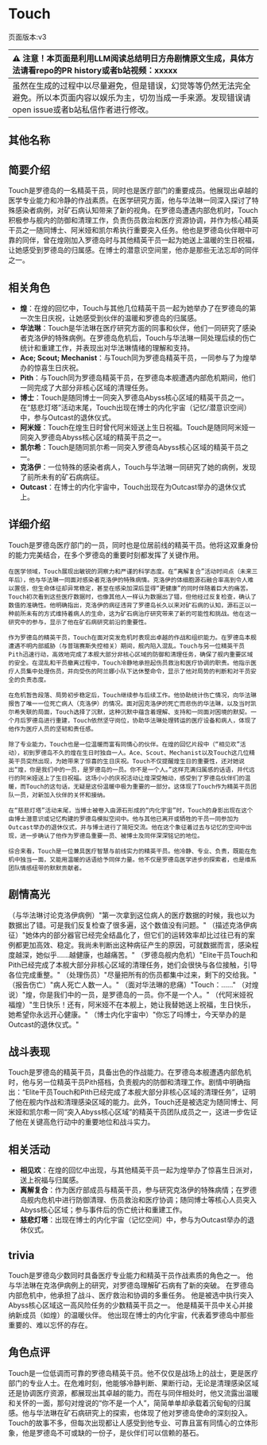 # Touch
页面版本:v3
 

| :warning: 注意！本页面是利用LLM阅读总结明日方舟剧情原文生成，具体方法请看repo的PR history或者b站视频：xxxxx           |
|:----------------------------|
| 虽然在生成的过程中以尽量避免，但是错误，幻觉等等仍然无法完全避免。所以本页面内容以娱乐为主，切勿当成一手来源。发现错误请open issue或者b站私信作者进行修改。|



## 其他名称

## 简要介绍
Touch是罗德岛的一名精英干员，同时也是医疗部门的重要成员。他展现出卓越的医学专业能力和冷静的作战素质。在医学研究方面，他与华法琳一同深入探讨了特殊感染者病例，对矿石病认知带来了新的视角。在罗德岛遭遇内部危机时，Touch积极参与舰内的防御和清理工作，负责伤员救治和医疗资源协调，并作为核心精英干员之一随同博士、阿米娅和凯尔希执行重要突入任务。他也是罗德岛伙伴眼中可靠的同伴，曾在煌刚加入罗德岛时与其他精英干员一起为她送上温暖的生日祝福，让她感受到罗德岛的归属感。在博士的潜意识空间里，他亦是那些无法忘却的同伴之一。
## 相关角色
-   **煌**：在煌的回忆中，Touch与其他几位精英干员一起为她举办了在罗德岛的第一次生日庆祝，让她感受到伙伴的温暖和罗德岛的归属感。
-   **华法琳**：Touch是华法琳在医疗研究方面的同事和伙伴，他们一同研究了感染者克洛伊的特殊病例。在罗德岛危机后，Touch与华法琳一同处理后续的伤亡统计和重建工作，并表现出对华法琳情绪的理解和支持。
-   **Ace; Scout; Mechanist**：与Touch同为罗德岛精英干员，一同参与了为煌举办的惊喜生日庆祝。
-   **Pith**：与Touch同为罗德岛精英干员，在罗德岛本舰遭遇内部危机期间，他们一同完成了大部分非核心区域的清理任务。
-   **博士**：Touch是随同博士一同突入罗德岛Abyss核心区域的精英干员之一。在“慈悲灯塔”活动末尾，Touch出现在博士的内化宇宙（记忆/潜意识空间）中，参与Outcast的退休仪式。
-   **阿米娅**：Touch在煌生日时曾代阿米娅送上生日祝福。Touch是随同阿米娅一同突入罗德岛Abyss核心区域的精英干员之一。
-   **凯尔希**：Touch是随同凯尔希一同突入罗德岛Abyss核心区域的精英干员之一。
-   **克洛伊**：一位特殊的感染者病人，Touch与华法琳一同研究了她的病例，发现了前所未有的矿石病病征。
-   **Outcast**：在博士的内化宇宙中，Touch出现在为Outcast举办的退休仪式上。
## 详细介绍
Touch是罗德岛医疗部门的一员，同时也是位居前线的精英干员。他将这双重身份的能力完美结合，在多个罗德岛的重要时刻都发挥了关键作用。

    在医学领域，Touch展现出敏锐的洞察力和严谨的科学态度。在“离解复合”活动时间点（未来三年后），他与华法琳一同面对感染者克洛伊的特殊病情。克洛伊的体细胞源石融合率高到令人难以置信，但生命体征却异常稳定，甚至在感染加深后显得“更健康”的同时伴随着巨大的痛苦。Touch初次看到这些医疗数据时，也像其他人一样认为数据出了错，但他经过反复检查，确认了数值的准确性。他明确指出，克洛伊的病征违背了罗德岛长久以来对矿石病的认知，源石正以一种前所未有的方式维持着病人的生命，这为矿石病治疗研究带来了新的可能性和挑战。他在这一研究中的参与，显示了他在矿石病研究前沿的重要性。

    作为罗德岛的精英干员，Touch在面对突发危机时表现出卓越的作战和组织能力。在罗德岛本舰遭遇不明内部威胁（与普瑞赛斯失控相关）期间，舰内陷入混乱。Touch与另一位精英干员Pith迅速行动，高效地完成了本舰大部分非核心区域的防御和清理任务，确保了舰内重要区域的安全。在混乱和干员撤离过程中，Touch冷静地承担起伤员救治和医疗协调的职责。他指示医疗人员集中处理伤员，并向受伤的阿兰娜小队下达休整命令，显示了他对局势的判断和对干员安全的负责态度。

    在危机暂告段落、局势初步稳定后，Touch继续参与后续工作。他协助统计伤亡情况，向华法琳报告了唯一一位死亡病人（克洛伊）的情况。面对因克洛伊的死亡而悲伤的华法琳，以及当时凯尔希失联的局面，Touch选择了沉默，这种沉默中蕴含着理解、支持和一同面对困境的默契。一个月后罗德岛进行重建，Touch依然坚守岗位，协助华法琳处理转运的医疗设备和病人，体现了他作为医疗人员的坚韧和责任感。

    除了专业能力，Touch也是一位温暖而富有同情心的伙伴。在煌的回忆片段中（“相见欢”活动），初到罗德岛不久的煌在生日时独自一人。Ace、Scout、Mechanist以及Touch这几位精英干员突然出现，为她带来了惊喜的生日庆祝。Touch不仅提醒煌生日的重要性，还对她说出“煌，你是我们中的一员，是罗德岛的一员。你不是一个人。”这样充满归属感的话语，并代远行的阿米娅送上了生日祝福。这场小小的庆祝活动让煌深受触动，感受到了罗德岛伙伴们的温暖，而Touch的这句话，无疑是这份温暖中极为重要的一部分。这体现了Touch作为精英干员团队一员，对新加入伙伴的关怀和接纳。

    在“慈悲灯塔”活动末尾，当博士被卷入由源石形成的“内化宇宙”时，Touch的身影出现在这个由博士潜意识或记忆构建的罗德岛模拟空间中。他与其他已离开或牺牲的干员一同参加为Outcast举办的退休仪式，并与博士进行了简短交流。他在这个象征着过去与记忆的空间中出现，进一步确认了他作为罗德岛重要一员、被博士及同伴深深铭记的地位。

    综合来看，Touch是一位兼具医疗智慧与前线实力的精英干员。他冷静、专业、负责，既能在危机中独当一面，又能用温暖的话语给予同伴力量。他不仅是罗德岛医学进步的探索者，也是维系团队情感纽带的默默贡献者。
## 剧情高光
（与华法琳讨论克洛伊病例）"第一次拿到这位病人的医疗数据的时候，我也以为数据出了错。可是我们反复检查了很多遍，这个数值没有问题。"
    （描述克洛伊病征）"她体内的部分器官已经完全结晶化了，但它们的运转效率却比过往已有的案例都更加高效、稳定。我尚未判断出这种病征产生的原因，可就数据而言，感染程度越深，她似乎......越健康，也越痛苦。"
    （罗德岛舰内危机）"Elite干员Touch和Pith已经完成了本舰大部分非核心区域的清理任务，她们会很快与各位接触，引导各位完成重整。"
    （处理伤员）"尽量把所有的伤员都集中过来，剩下的交给我。"
    （报告伤亡）"病人死亡人数一人。"
    （面对华法琳的悲痛）"Touch：......"
    （对煌说）"煌，你是我们中的一员，是罗德岛的一员。你不是一个人。"
    （代阿米娅祝福煌）"生日快乐！还有，阿米娅不在本舰上，她让我替她送上祝福，生日快乐，她希望你永远开心健康。"
    （博士内化宇宙中）"你忘了吗博士，今天举办的是Outcast的退休仪式。"
## 战斗表现
Touch是罗德岛的精英干员，具备出色的作战能力。在罗德岛本舰遭遇内部危机时，他与另一位精英干员Pith搭档，负责舰内的防御和清理工作。剧情中明确指出：“Elite干员Touch和Pith已经完成了本舰大部分非核心区域的清理任务”，证明了他在舰内作战和清理感染区域的能力。此外，Touch还是被选定为随同博士、阿米娅和凯尔希一同“突入Abyss核心区域”的精英干员团队成员之一，这进一步佐证了他在关键高危行动中的重要地位和战斗实力。
## 相关活动
-   **相见欢**：在煌的回忆中出现，与其他精英干员一起为煌举办了惊喜生日派对，送上祝福与归属感。
-   **离解复合**：作为医疗部成员与精英干员，参与研究克洛伊的特殊病情；在罗德岛舰内危机中进行防御清理、伤员救治和医疗协调；随同博士等核心人员突入Abyss核心区域；参与事件后的伤亡统计和重建工作。
-   **慈悲灯塔**：出现在博士的内化宇宙（记忆空间）中，参与为Outcast举办的退休仪式。
## trivia
Touch是罗德岛少数同时具备医疗专业能力和精英干员作战素质的角色之一。
    他与华法琳在克洛伊病例上的研究，对罗德岛理解矿石病有了新的突破。
    在罗德岛内部危机中，他承担了战斗、医疗救治和协调的多重任务。
    他是被选中执行突入Abyss核心区域这一高风险任务的少数精英干员之一。
    他是精英干员中关心并接纳新成员（如煌）的温暖伙伴。
    他出现在博士的内化宇宙，代表着罗德岛中那些重要的、难以忘怀的存在。
## 角色点评
Touch是一位低调而可靠的罗德岛精英干员。他不仅仅是战场上的战士，更是医疗部门的专业人士。在危难时刻，他能够冷静判断、果断行动，无论是清理感染区域还是协调医疗资源，都展现出其卓越的能力。而在与同伴相处时，他又流露出温暖和关怀的一面，那句对煌说的“你不是一个人”，简简单单却承载着沉甸甸的归属感。他与华法琳在矿石病研究上的探索，也体现了他对罗德岛使命的深刻投入。Touch的故事不多，但每次出现都让人感受到他专业、可靠且富有同情心的立体形象，他是罗德岛不可或缺的一份子，是伙伴们可以信赖的基石。